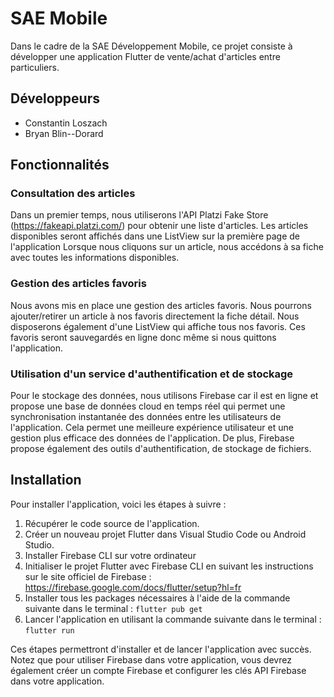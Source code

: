 # SAE Mobile

Dans le cadre de la SAE Développement Mobile, ce projet consiste à développer une application Flutter de vente/achat d'articles entre particuliers. 

## Développeurs
- Constantin Loszach
- Bryan Blin--Dorard

## Fonctionnalités

### Consultation des articles

Dans un premier temps, nous utiliserons l'API Platzi Fake Store (https://fakeapi.platzi.com/) pour obtenir une liste d'articles. Les articles disponibles seront affichés dans une ListView sur la première page de l'application
Lorsque nous cliquons sur un article, nous accédons à sa fiche avec toutes les informations disponibles.

### Gestion des articles favoris

Nous avons mis en place une gestion des articles favoris. Nous pourrons ajouter/retirer un article à nos favoris directement la fiche détail. Nous disposerons également d'une ListView qui affiche tous nos favoris. Ces favoris seront sauvegardés en ligne donc même si nous quittons l'application.

### Utilisation d'un service d'authentification et de stockage

Pour le stockage des données, nous utilisons Firebase car il est en ligne et propose une base de données cloud en temps réel qui permet une synchronisation instantanée des données entre les utilisateurs de l'application. Cela permet une meilleure expérience utilisateur et une gestion plus efficace des données de l'application. De plus, Firebase propose également des outils d'authentification, de stockage de fichiers.

## Installation

Pour installer l'application, voici les étapes à suivre :

1. Récupérer le code source de l'application.
2. Créer un nouveau projet Flutter dans Visual Studio Code ou Android Studio.
3. Installer Firebase CLI sur votre ordinateur
4. Initialiser le projet Flutter avec Firebase CLI en suivant les instructions sur le site officiel de Firebase : https://firebase.google.com/docs/flutter/setup?hl=fr
5. Installer tous les packages nécessaires à l'aide de la commande suivante dans le terminal : `flutter pub get`
6. Lancer l'application en utilisant la commande suivante dans le terminal : `flutter run`

Ces étapes permettront d'installer et de lancer l'application avec succès. Notez que pour utiliser Firebase dans votre application, vous devrez également créer un compte Firebase et configurer les clés API Firebase dans votre application.
